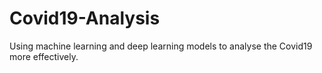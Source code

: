 # Covid19-Analysis
Using machine learning and deep learning models to analyse the Covid19 more effectively.
